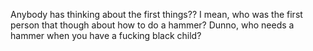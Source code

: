 Anybody has thinking about the first things?? I mean, who was the first person that though about how to do a hammer? Dunno, who needs a hammer when you have a fucking black child? 